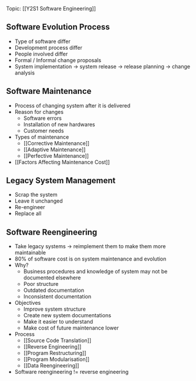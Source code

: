 Topic: [[Y2S1 Software Engineering]]

## Software Evolution Process
- Type of software differ
- Development process differ
- People involved differ
- Formal / Informal change proposals
- System implementation -> system release -> release planning -> change analysis

## Software Maintenance
- Process of changing system after it is delivered
- Reason for changes
	- Software errors
	- Installation of new hardwares
	- Customer needs
- Types of maintenance
	- [[Corrective Maintenance]]
	- [[Adaptive Maintenance]]
	- [[Perfective Maintenance]]
 - [[Factors Affecting Maintenance Cost]]

## Legacy System Management
- Scrap the system
- Leave it unchanged
- Re-engineer
- Replace all

## Software Reengineering
- Take legacy systems -> reimplement them to make them more maintainable
- 80% of software cost is on system maintenance and evolution
- Why?
	- Business procedures and knowledge of system may not be documented elsewhere
	- Poor structure
	- Outdated documentation
	- Inconsistent documentation
- Objectives
	- Improve system structure
	- Create new system documentations
	- Make it easier to understand
	- Make cost of future maintenance lower
- Process
	- [[Source Code Translation]]
	- [[Reverse Engineering]]
	- [[Program Restructuring]]
	- [[Program Modularisation]]
	- [[Data Reengineering]]
 - Software reengineering != reverse engineering

